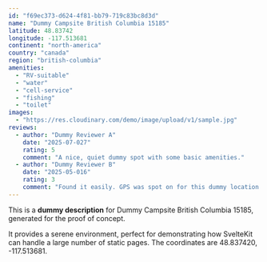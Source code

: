 ```yaml
---
id: "f69ec373-d624-4f81-bb79-719c83bc8d3d"
name: "Dummy Campsite British Columbia 15185"
latitude: 48.83742
longitude: -117.513681
continent: "north-america"
country: "canada"
region: "british-columbia"
amenities:
  - "RV-suitable"
  - "water"
  - "cell-service"
  - "fishing"
  - "toilet"
images:
  - "https://res.cloudinary.com/demo/image/upload/v1/sample.jpg"
reviews:
  - author: "Dummy Reviewer A"
    date: "2025-07-027"
    rating: 5
    comment: "A nice, quiet dummy spot with some basic amenities."
  - author: "Dummy Reviewer B"
    date: "2025-05-016"
    rating: 3
    comment: "Found it easily. GPS was spot on for this dummy location."
---
```


This is a **dummy description** for Dummy Campsite British Columbia 15185, generated for the proof of concept.

It provides a serene environment, perfect for demonstrating how SvelteKit can handle a large number of static pages. The coordinates are 48.837420, -117.513681.
